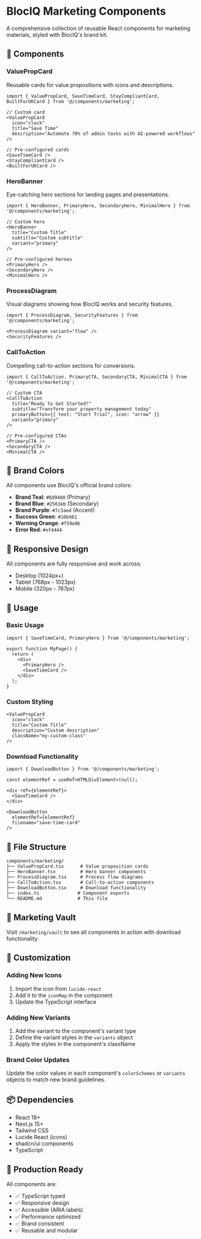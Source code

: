 # BlocIQ Marketing Components

A comprehensive collection of reusable React components for marketing materials, styled with BlocIQ's brand kit.

## 🎨 Components

### ValuePropCard
Reusable cards for value propositions with icons and descriptions.

```tsx
import { ValuePropCard, SaveTimeCard, StayCompliantCard, BuiltForUKCard } from '@/components/marketing';

// Custom card
<ValuePropCard
  icon="clock"
  title="Save Time"
  description="Automate 70% of admin tasks with AI-powered workflows"
/>

// Pre-configured cards
<SaveTimeCard />
<StayCompliantCard />
<BuiltForUKCard />
```

### HeroBanner
Eye-catching hero sections for landing pages and presentations.

```tsx
import { HeroBanner, PrimaryHero, SecondaryHero, MinimalHero } from '@/components/marketing';

// Custom hero
<HeroBanner
  title="Custom Title"
  subtitle="Custom subtitle"
  variant="primary"
/>

// Pre-configured heroes
<PrimaryHero />
<SecondaryHero />
<MinimalHero />
```

### ProcessDiagram
Visual diagrams showing how BlocIQ works and security features.

```tsx
import { ProcessDiagram, SecurityFeatures } from '@/components/marketing';

<ProcessDiagram variant="flow" />
<SecurityFeatures />
```

### CallToAction
Compelling call-to-action sections for conversions.

```tsx
import { CallToAction, PrimaryCTA, SecondaryCTA, MinimalCTA } from '@/components/marketing';

// Custom CTA
<CallToAction
  title="Ready to Get Started?"
  subtitle="Transform your property management today"
  primaryButton={{ text: "Start Trial", icon: "arrow" }}
  variant="primary"
/>

// Pre-configured CTAs
<PrimaryCTA />
<SecondaryCTA />
<MinimalCTA />
```

## 🎨 Brand Colors

All components use BlocIQ's official brand colors:

- **Brand Teal**: `#0d9488` (Primary)
- **Brand Blue**: `#2563eb` (Secondary)
- **Brand Purple**: `#7c3aed` (Accent)
- **Success Green**: `#10b981`
- **Warning Orange**: `#f59e0b`
- **Error Red**: `#ef4444`

## 📱 Responsive Design

All components are fully responsive and work across:
- Desktop (1024px+)
- Tablet (768px - 1023px)
- Mobile (320px - 767px)

## 🚀 Usage

### Basic Usage
```tsx
import { SaveTimeCard, PrimaryHero } from '@/components/marketing';

export function MyPage() {
  return (
    <div>
      <PrimaryHero />
      <SaveTimeCard />
    </div>
  );
}
```

### Custom Styling
```tsx
<ValuePropCard
  icon="clock"
  title="Custom Title"
  description="Custom description"
  className="my-custom-class"
/>
```

### Download Functionality
```tsx
import { DownloadButton } from '@/components/marketing';

const elementRef = useRef<HTMLDivElement>(null);

<div ref={elementRef}>
  <SaveTimeCard />
</div>

<DownloadButton
  elementRef={elementRef}
  filename="save-time-card"
/>
```

## 📁 File Structure

```
components/marketing/
├── ValuePropCard.tsx      # Value proposition cards
├── HeroBanner.tsx         # Hero banner components
├── ProcessDiagram.tsx     # Process flow diagrams
├── CallToAction.tsx       # Call-to-action components
├── DownloadButton.tsx     # Download functionality
├── index.ts              # Component exports
└── README.md             # This file
```

## 🎯 Marketing Vault

Visit `/marketing/vault` to see all components in action with download functionality.

## 🔧 Customization

### Adding New Icons
1. Import the icon from `lucide-react`
2. Add it to the `iconMap` in the component
3. Update the TypeScript interface

### Adding New Variants
1. Add the variant to the component's variant type
2. Define the variant styles in the `variants` object
3. Apply the styles in the component's className

### Brand Color Updates
Update the color values in each component's `colorSchemes` or `variants` objects to match new brand guidelines.

## 📦 Dependencies

- React 18+
- Next.js 15+
- Tailwind CSS
- Lucide React (icons)
- shadcn/ui components
- TypeScript

## 🚀 Production Ready

All components are:
- ✅ TypeScript typed
- ✅ Responsive design
- ✅ Accessible (ARIA labels)
- ✅ Performance optimized
- ✅ Brand consistent
- ✅ Reusable and modular
